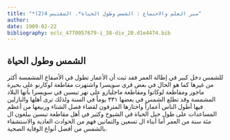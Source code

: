 ```yaml
---
title: "*سير العلم والاجتماع : الشمس وطول الحياة*. المقتبس 4(2)"
author: 
date: 1909-02-22
bibliography: oclc_4770057679-i_38-div_20.d1e4474.bib
---
```




##  الشمس وطول الحياة 


 للشمس دخل كبير في إطالة العمر فقد ثبت أن الأعمار تطول في الأصقاع المشمسة أكثر من غيرها كما هو الحال في بعض قرى سويسرا واشتهرت مقاطعة لوكارنو على بحيرة ماجور ومقاطعة لوكانوا ومقاطعة ماجليازو على نهر تيسين في سويسرا بأنها البلاد المشمسة وقد تطلع الشمس في بعضها  ٣٣١  يوماً في السنة ولذلك ترى أهلها والنازلين فيها أطول الناس أعماراً واختارها المترفون لقضاء فصل الشتاء وربيعها من أعظم المساعدات على طول حبل الحياة في الشيوخ وكثير في أهل مقاطعة تيسين يبلغون ال  مئة  سنة من العمر أما أبناء ال  تسعين  والثمانين فهم من الحوادث العادية والاستشفاء بالشمس من أفضل أنواع الوقاية الصحية. 
